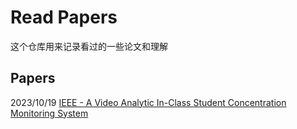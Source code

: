 # Read Papers  
这个仓库用来记录看过的一些论文和理解
## Papers  
2023/10/19 [IEEE - A Video Analytic In-Class Student Concentration Monitoring System](https://github.com/Chen1fly/Papers/tree/main/IEEE-A%20Video%20Analytic%20In-Class%20Student%20Concentration%20Monitoring%20System)
